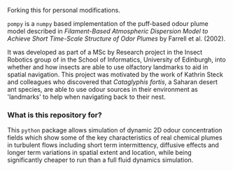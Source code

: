 Forking this for personal modifications.

`pompy` is a `numpy` based implementation of the puff-based odour plume model described in *Filament-Based Atmospheric Dispersion Model to Achieve Short Time-Scale Structure of Odor Plumes* by Farrell et al. (2002).

It was developed as part of a MSc by Research project in the Insect Robotics group of in the School of Informatics, University of Edinburgh, into whether and how insects are able to use olfactory landmarks to aid in spatial navigation. This project was motivated by the work of Kathrin Steck and colleagues who discovered that *Cataglyphis fortis*, a Saharan desert ant species, are able to use odour sources in their environment as 'landmarks' to help when navigating back to their nest.

### What is this repository for? ###

This `python` package allows simulation of dynamic 2D odour concentration fields which show some of the key characteristics of real chemical plumes in turbulent flows including short term intermittency, diffusive effects and longer term variations in spatial extent and location, while being significantly cheaper to run than a full fluid dynamics simulation.
